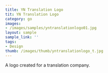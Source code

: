 ```yaml
---
title: YN Translation Logo
tit: YN Translation Logo
category: go
images:
- /images/samples/yntranslationlogo01.jpg
layout: sample
sample_link: ''
tags:
- Design
thumb: /images/thumb/yntranslationlogo_t.jpg
---
```

A logo created for a translation company.
